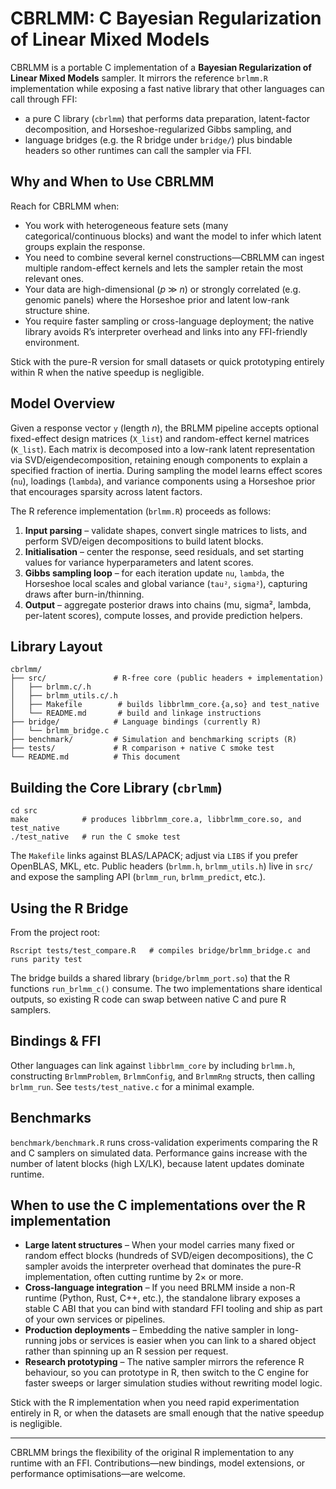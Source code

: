 # CBRLMM: C Bayesian Regularization of Linear Mixed Models

CBRLMM is a portable C implementation of a **Bayesian Regularization of Linear Mixed Models** sampler. It mirrors the reference `brlmm.R` implementation while
exposing a fast native library that other languages can call through FFI:

- a pure C library (`cbrlmm`) that performs data preparation, latent-factor
  decomposition, and Horseshoe-regularized Gibbs sampling, and
- language bridges (e.g. the R bridge under `bridge/`) plus bindable headers so
  other runtimes can call the sampler via FFI.

## Why and When to Use CBRLMM

Reach for CBRLMM when:

- You work with heterogeneous feature sets (many categorical/continuous blocks)
  and want the model to infer which latent groups explain the response.
- You need to combine several kernel constructions—CBRLMM can ingest multiple
  random-effect kernels and lets the sampler retain the most relevant ones.
- Your data are high-dimensional (*p* ≫ *n*) or strongly correlated (e.g.
  genomic panels) where the Horseshoe prior and latent low-rank structure shine.
- You require faster sampling or cross-language deployment; the native library
  avoids R’s interpreter overhead and links into any FFI-friendly environment.

Stick with the pure-R version for small datasets or quick prototyping entirely
within R when the native speedup is negligible.

## Model Overview

Given a response vector `y` (length *n*), the BRLMM pipeline accepts optional
fixed-effect design matrices (`X_list`) and random-effect kernel matrices
(`K_list`).  Each matrix is decomposed into a low-rank latent representation via
SVD/eigendecomposition, retaining enough components to explain a specified
fraction of inertia.  During sampling the model learns effect scores (`nu`),
loadings (`lambda`), and variance components using a Horseshoe prior that
encourages sparsity across latent factors.

The R reference implementation (`brlmm.R`) proceeds as follows:

1. **Input parsing** – validate shapes, convert single matrices to lists, and
   perform SVD/eigen decompositions to build latent blocks.
2. **Initialisation** – center the response, seed residuals, and set starting
   values for variance hyperparameters and latent scores.
3. **Gibbs sampling loop** – for each iteration update `nu`, `lambda`, the
   Horseshoe local scales and global variance (`tau²`, `sigma²`), capturing
   draws after burn-in/thinning.
4. **Output** – aggregate posterior draws into chains (mu, sigma², lambda,
   per-latent scores), compute losses, and provide prediction helpers.

## Library Layout

```
cbrlmm/
├── src/               # R-free core (public headers + implementation)
│   ├── brlmm.c/.h
│   ├── brlmm_utils.c/.h
│   ├── Makefile        # builds libbrlmm_core.{a,so} and test_native
│   └── README.md       # build and linkage instructions
├── bridge/            # Language bindings (currently R)
│   └── brlmm_bridge.c
├── benchmark/         # Simulation and benchmarking scripts (R)
├── tests/             # R comparison + native C smoke test
└── README.md          # This document
```

## Building the Core Library (`cbrlmm`)

```
cd src
make            # produces libbrlmm_core.a, libbrlmm_core.so, and test_native
./test_native   # run the C smoke test
```

The `Makefile` links against BLAS/LAPACK; adjust via `LIBS` if you prefer
OpenBLAS, MKL, etc. Public headers (`brlmm.h`, `brlmm_utils.h`) live in `src/`
and expose the sampling API (`brlmm_run`, `brlmm_predict`, etc.).

## Using the R Bridge

From the project root:

```
Rscript tests/test_compare.R   # compiles bridge/brlmm_bridge.c and runs parity test
```

The bridge builds a shared library (`bridge/brlmm_port.so`) that the R functions
`run_brlmm_c()` consume.  The two implementations share identical outputs, so
existing R code can swap between native C and pure R samplers.

## Bindings & FFI

Other languages can link against `libbrlmm_core` by including `brlmm.h`,
constructing `BrlmmProblem`, `BrlmmConfig`, and `BrlmmRng` structs, then calling
`brlmm_run`. See `tests/test_native.c` for a minimal example.

## Benchmarks

`benchmark/benchmark.R` runs cross-validation experiments comparing the R and C
samplers on simulated data. Performance gains increase with the number of latent
blocks (high LX/LK), because latent updates dominate runtime.

## When to use the C implementations over the R implementation

- **Large latent structures** – When your model carries many fixed or random
  effect blocks (hundreds of SVD/eigen decompositions), the C sampler avoids the
  interpreter overhead that dominates the pure-R implementation, often cutting
  runtime by 2× or more.
- **Cross-language integration** – If you need BRLMM inside a non-R runtime
  (Python, Rust, C++, etc.), the standalone library exposes a stable C ABI that
  you can bind with standard FFI tooling and ship as part of your own services
  or pipelines.
- **Production deployments** – Embedding the native sampler in long-running
  jobs or services is easier when you can link to a shared object rather than
  spinning up an R session per request.
- **Research prototyping** – The native sampler mirrors the reference R
  behaviour, so you can prototype in R, then switch to the C engine for faster
  sweeps or larger simulation studies without rewriting model logic.

Stick with the R implementation when you need rapid experimentation entirely in
R, or when the datasets are small enough that the native speedup is negligible.

---

CBRLMM brings the flexibility of the original R implementation to any runtime
with an FFI. Contributions—new bindings, model extensions, or performance
optimisations—are welcome.
